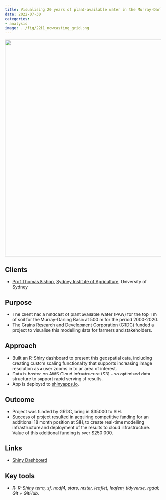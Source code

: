 ```yaml
---
title: Visualising 20 years of plant-available water in the Murray-Darling basin
date: 2022-07-30
categories: 
- analysis
image: ../fig/2211_nowcasting_grid.png
---
```


<p align="center">
<img src="https://daryavanichkina.com/fig/2211_nowcasting_grid.png" width="700" />
</p>


## Clients

- [Prof Thomas Bishop](https://www.sydney.edu.au/science/about/our-people/academic-staff/thomas-bishop.html), [Sydney Institute of Agriculture](https://www.sydney.edu.au/agriculture/), University of Sydney

## Purpose

- The client had a hindcast of plant available water (PAW) for the top 1 m of soil for the Murray-Darling Basin at 500 m for the period 2000-2020.
- The Grains Research and Development Corporation (GRDC) funded a project to visualise this modelling data for farmers and stakeholders.

## Approach

- Built an R-Shiny dashboard to present this geospatial data, including creating custom scaling functionality that supports increasing image resolution as a user zooms in to an area of interest.
- Data is hosted on AWS Cloud infrastrucure (S3) - so optimised data structure to support rapid serving of results.
- App is deployed to [shinyapps.io](https://pahgisl.shinyapps.io/shinyapp/).

## Outcome

- Project was funded by GRDC, bring in $35000 to SIH.
- Success of project resulted in acquiring competitive funding for an additional 18 month position at SIH, to create real-time modelling infrastructure and deployment of the results to cloud infrastructure. Value of this additional funding is over $250 000.

## Links

- [Shiny Dashboard](https://pahgisl.shinyapps.io/shinyapp/)


## Key tools

- *R: R-Shiny terra, sf, ncdf4, stars, raster, leaflet, leafem, tidyverse, rgdal; Git + GitHub*.
  